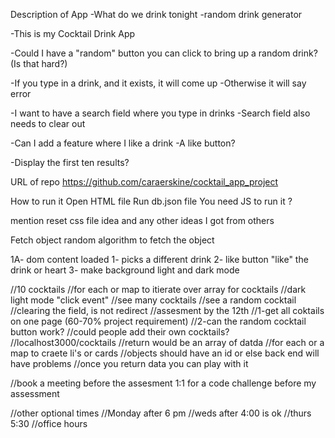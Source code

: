 Description of App
-What do we drink tonight
-random drink generator 

-This is my Cocktail Drink App

-Could I have a "random" button you can click to bring up a random drink?
(Is that hard?)

-If you type in a drink, and it exists, it will come up
-Otherwise it will say error 

-I want to have a search field where you type in drinks
-Search field also needs to clear out

-Can I add a feature where I like a drink
-A like button?

-Display the first ten results?


URL of repo
https://github.com/caraerskine/cocktail_app_project

How to run it
Open HTML file
Run db.json file 
You need JS to run it
?

mention reset css file idea
and any other ideas I got from others

Fetch object
random algorithm to fetch the object

1A- dom content loaded
1- picks a different drink
2- like button "like" the drink or heart
3- make background light and dark mode

//10 cocktails
  //for each or map to itierate over array for cocktails 
  //dark light mode "click event"
  //see many cocktails
  //see a random cocktail
  //clearing the field, is not redirect 
  //assesment by the 12th
  //1-get all coktails on one page (60-70% project requirement)
  //2-can the random cocktail button work?
  //could people add their own cocktails?
  //localhost3000/cocktails
  //return would be an array of datda
  //for each or a map to craete li's or cards
  //objects should have an id or else back end will have problems
  //once you return data you can play with it

  //book a meeting before the assesment 1:1 for a code challenge before my assessment


  //other optional times 
  //Monday after 6 pm 
  //weds after 4:00 is ok 
  //thurs 5:30
  //office hours 